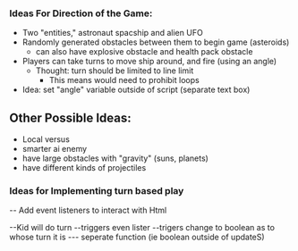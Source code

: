 ### Ideas For Direction of the Game:
- Two "entities," astronaut spacship and alien UFO
- Randomly generated obstacles between them to begin game (asteroids)
     - can also have explosive obstacle and health pack obstacle
- Players can take turns to move ship around, and fire (using an angle)
     - Thought: turn should be limited to line limit
          - This means would need to prohibit loops
- Idea: set "angle" variable outside of script (separate text box)

## Other Possible Ideas:
- Local versus
- smarter ai enemy
- have large obstacles with "gravity" (suns, planets)
- have different kinds of projectiles

### Ideas for Implementing turn based play

-- Add event listeners to interact with Html 

--Kid will do turn 
--triggers even lister
--trigers change to boolean as to whose turn it is
     --- seperate function (ie boolean outside of updateS)


